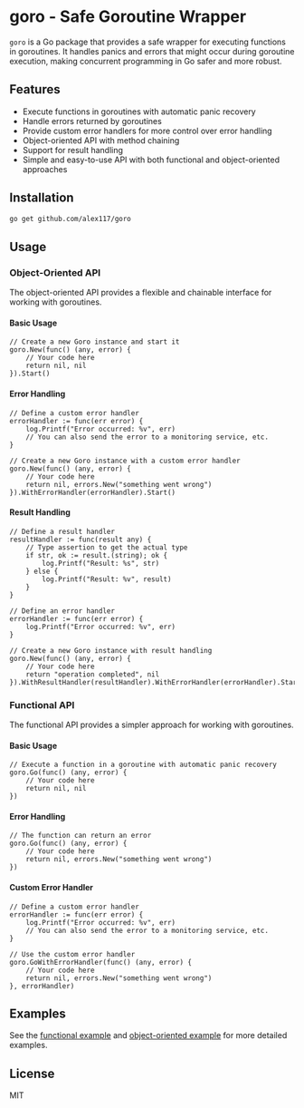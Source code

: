 # goro - Safe Goroutine Wrapper

`goro` is a Go package that provides a safe wrapper for executing functions in goroutines. It handles panics and errors that might occur during goroutine execution, making concurrent programming in Go safer and more robust.

## Features

- Execute functions in goroutines with automatic panic recovery
- Handle errors returned by goroutines
- Provide custom error handlers for more control over error handling
- Object-oriented API with method chaining
- Support for result handling
- Simple and easy-to-use API with both functional and object-oriented approaches

## Installation

```bash
go get github.com/alex117/goro
```

## Usage

### Object-Oriented API

The object-oriented API provides a flexible and chainable interface for working with goroutines.

#### Basic Usage

```text
// Create a new Goro instance and start it
goro.New(func() (any, error) {
    // Your code here
    return nil, nil
}).Start()
```

#### Error Handling

```text
// Define a custom error handler
errorHandler := func(err error) {
    log.Printf("Error occurred: %v", err)
    // You can also send the error to a monitoring service, etc.
}

// Create a new Goro instance with a custom error handler
goro.New(func() (any, error) {
    // Your code here
    return nil, errors.New("something went wrong")
}).WithErrorHandler(errorHandler).Start()
```

#### Result Handling

```text
// Define a result handler
resultHandler := func(result any) {
    // Type assertion to get the actual type
    if str, ok := result.(string); ok {
        log.Printf("Result: %s", str)
    } else {
        log.Printf("Result: %v", result)
    }
}

// Define an error handler
errorHandler := func(err error) {
    log.Printf("Error occurred: %v", err)
}

// Create a new Goro instance with result handling
goro.New(func() (any, error) {
    // Your code here
    return "operation completed", nil
}).WithResultHandler(resultHandler).WithErrorHandler(errorHandler).Start()
```

### Functional API

The functional API provides a simpler approach for working with goroutines.

#### Basic Usage

```text
// Execute a function in a goroutine with automatic panic recovery
goro.Go(func() (any, error) {
    // Your code here
    return nil, nil
})
```

#### Error Handling

```text
// The function can return an error
goro.Go(func() (any, error) {
    // Your code here
    return nil, errors.New("something went wrong")
})
```

#### Custom Error Handler

```text
// Define a custom error handler
errorHandler := func(err error) {
    log.Printf("Error occurred: %v", err)
    // You can also send the error to a monitoring service, etc.
}

// Use the custom error handler
goro.GoWithErrorHandler(func() (any, error) {
    // Your code here
    return nil, errors.New("something went wrong")
}, errorHandler)
```

## Examples

See the [functional example](./example/example.go) and [object-oriented example](./example/oo_example.go) for more detailed examples.

## License

MIT
